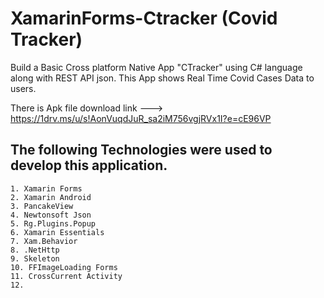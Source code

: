 # XamarinForms-Ctracker (Covid Tracker)
Build a Basic Cross platform Native App "CTracker"  using C# language along with REST API json. This App shows Real Time Covid Cases Data to users. 

There is Apk file download link --->
https://1drv.ms/u/s!AonVuqdJuR_sa2iM756vgjRVx1I?e=cE96VP

## The following Technologies were used to develop this application.

```
1. Xamarin Forms
2. Xamarin Android
3. PancakeView
4. Newtonsoft Json
5. Rg.Plugins.Popup
6. Xamarin Essentials
7. Xam.Behavior
8. .NetHttp
9. Skeleton
10. FFImageLoading Forms
11. CrossCurrent Activity
12. 
```




